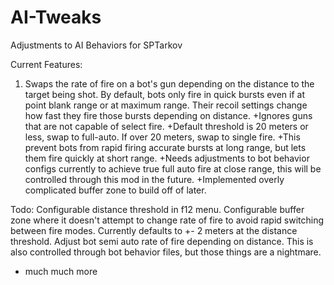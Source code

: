 # AI-Tweaks
Adjustments to AI Behaviors for SPTarkov

Current Features: 
1. Swaps the rate of fire on a bot's gun depending on the distance to the target being shot.
By default, bots only fire in quick bursts even if at point blank range or at maximum range. Their recoil settings change how fast they fire those bursts depending on distance.
+Ignores guns that are not capable of select fire.
+Default threshold is 20 meters or less, swap to full-auto. If over 20 meters, swap to single fire.
+This prevent bots from rapid firing accurate bursts at long range, but lets them fire quickly at short range.
+Needs adjustments to bot behavior configs currently to achieve true full auto fire at close range, this will be controlled through this mod in the future.
+Implemented overly complicated buffer zone to build off of later.

Todo:
Configurable distance threshold in f12 menu.
Configurable buffer zone where it doesn't attempt to change rate of fire to avoid rapid switching between fire modes. Currently defaults to +- 2 meters at the distance threshold.
Adjust bot semi auto rate of fire depending on distance. This is also controlled through bot behavior files, but those things are a nightmare.
+ much much more
